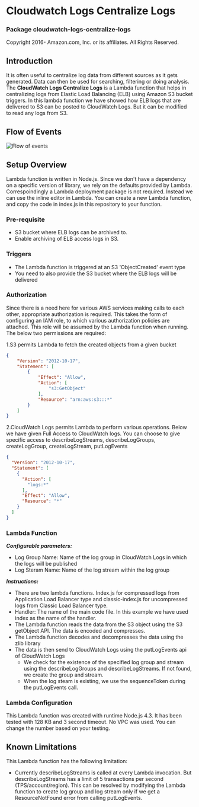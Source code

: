 # Cloudwatch Logs Centralize Logs

### Package cloudwatch-logs-centralize-logs

Copyright 2016- Amazon.com, Inc. or its affiliates. All Rights Reserved.

## Introduction

It is often useful to centralize log data from different sources as it gets generated. Data can then be used for searching, filtering or doing analysis. The **CloudWatch Logs Centralize Logs** is a Lambda function that helps in centralizing logs from Elastic Load Balancing (ELB) using Amazon S3 bucket triggers. In this lambda function we have showed how ELB logs that are delivered to S3 can be posted to CloudWatch Logs. But it can be modified to read any logs from S3.

## Flow of Events

![Flow of events](https://s3.amazonaws.com/aws-cloudwatch/downloads/cloudwatch-logs-centralize-logs/Demo-1.png)

## Setup Overview

Lambda function is written in Node.js. Since we don't have a dependency on a specific version of library, we rely on the defaults provided by Lambda. Correspoindingly a Lambda deployment package is not required. Instead we can use the inline editor in Lambda. You can create a new Lambda function, and copy the code in index.js in this repository to your function.

### Pre-requisite

* S3 bucket where ELB logs can be archived to.
* Enable archiving of ELB access logs in S3.


### Triggers

* The Lambda function is triggered at an S3 'ObjectCreated' event type
* You need to also provide the S3 bucket where the ELB logs will be delivered

### Authorization

Since there is a need here for various AWS services making calls to each other, appropriate authorization is required.  This takes the form of configuring an IAM role, to which various authorization policies are attached.  This role will be assumed by the Lambda function when running. The below two permissions are required:
 
1.S3 permits Lambda to fetch the created objects from a given bucket

```json
{
    "Version": "2012-10-17",
    "Statement": [
        {
            "Effect": "Allow",
            "Action": [
                "s3:GetObject"
            ],
            "Resource": "arn:aws:s3:::*"
        }
    ]
}
```

2.CloudWatch Logs permits Lambda to perform various operations. Below we have given Full Access to CloudWatch logs. You can choose to give specific access to describeLogStreams, describeLogGroups, createLogGroup, createLogStream, putLogEvents

```json
{
  "Version": "2012-10-17",
  "Statement": [
    {
      "Action": [
        "logs:*"
      ],
      "Effect": "Allow",
      "Resource": "*"
    }
  ]
}
```

### Lambda Function

***Configurable parameters:***

* Log Group Name: Name of the log group in CloudWatch Logs in which the logs will be published
* Log Steram Name: Name of the log stream within the log group

***Instructions:***

* There are two lambda functions. Index.js for compressed logs from Application Load Balancer type and classic-index.js for uncompressed logs from Classic Load Balancer type.
* Handler: The name of the main code file. In this example we have used index as the name of the handler.
* The Lambda function reads the data from the S3 object using the S3 getObject API. The data is encoded and compresses.
* The Lambda function decodes and decompresses the data using the zlib library
* The data is then send to CloudWatch Logs using the putLogEvents api of CloudWatch Logs
  * We check for the existence of the specified log group and stream using the describeLogGroups and describeLogStreams. If        not found, we create the group and stream. 
  * When the log steam is existing, we use the sequenceToken during the putLogEvents call.
    
### Lambda Configuration

This Lambda function was created with runtime Node.js 4.3. It has been tested with 128 KB and 3 second timeout. No VPC was used. You can change the number based on your testing.

## Known Limitations

This Lambda function has the following limitation:
* Currently describeLogStreams is called at every Lambda invocation. But describeLogStreams has a limit of 5 transactions per second (TPS/account/region). This can be resolved by modifying the Lambda function to create log group and log stream only if we get a ResourceNotFound error from calling putLogEvents.
